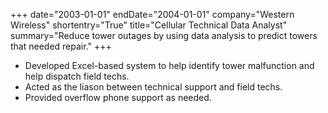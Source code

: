 +++
date="2003-01-01"
endDate="2004-01-01"
company="Western Wireless"
shortentry="True"
title="Cellular Technical Data Analyst"
summary="Reduce tower outages by using data analysis to predict towers that needed repair."
+++
* Developed Excel-based system to help identify tower malfunction and help dispatch field techs.
* Acted as the liason between technical support and field techs.
* Provided overflow phone support as needed.
